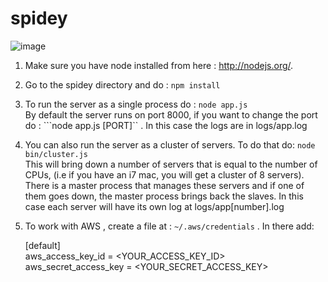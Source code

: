 spidey
======
![image](http://media.tumblr.com/tumblr_li2dlulq4Y1qboddt.jpg)

1. Make sure you have node installed from here : http://nodejs.org/. 

2. Go to the spidey directory and do : ```npm install```

3. To run the server as a single process do : ```node app.js``` <br>
	By default the server runs on port 8000, if you want to change the port do : ```node app.js [PORT]`` . In this case the logs are in logs/app.log

4. You can also run the server as a cluster of servers. To do that do: ```node bin/cluster.js```<br> This will bring down a number of servers that is equal to the number of CPUs, (i.e if you have an i7 mac, you will get a cluster of 8 servers). There is a master process that manages these servers and if one of them goes down, the master process brings back the slaves. In this case each server will have its own log at logs/app[number].log

5. To work with AWS , create a file at : ```~/.aws/credentials``` . In there add: <br>

	[default]<br>
	aws_access_key_id = <YOUR_ACCESS_KEY_ID><br>
	aws_secret_access_key = <YOUR_SECRET_ACCESS_KEY><br>
	
